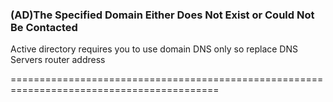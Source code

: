 ### (AD)The Specified Domain Either Does Not Exist or Could Not Be Contacted
Active directory requires you to use domain DNS only so replace DNS Servers router address

==========================================================================================

